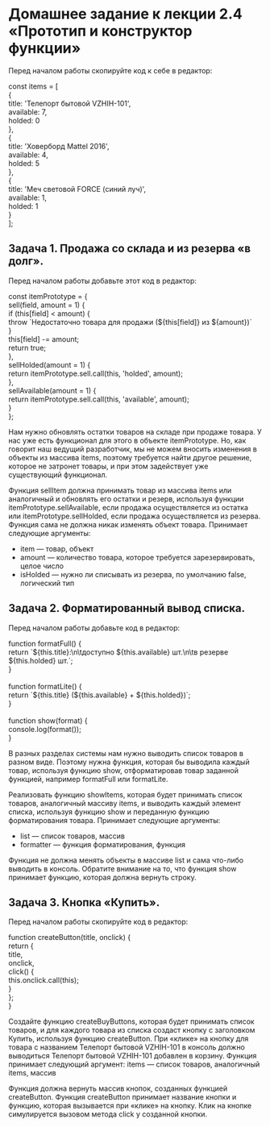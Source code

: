 <h1>Домашнее задание к лекции 2.4 «Прототип и конструктор функции»</h1>
<p>Перед началом работы скопируйте код к себе в редактор:</p>
<p>
  const items = [<br>
      {<br>
        title: 'Телепорт бытовой VZHIH-101',<br>
        available: 7,<br>
        holded: 0<br>
      },<br>
      {<br>
        title: 'Ховерборд Mattel 2016',<br>
        available: 4,<br>
        holded: 5<br>
      },<br>
      {<br>
        title: 'Меч световой FORCE (синий луч)',<br>
        available: 1,<br>
        holded: 1<br>
      }<br>
    ];<br>
</p>

<h2>Задача 1. Продажа со склада и из резерва «в долг».</h2>
<p>Перед началом работы добавьте этот код в редактор:</p>
<p>
  const itemPrototype = {<br>
  sell(field, amount = 1) {<br>
    if (this[field] < amount) {<br>
      throw `Недостаточно товара для продажи (${this[field]} из ${amount})`<br>
    }<br>
    this[field] -= amount;<br>
    return true;<br>
  },<br>
  sellHolded(amount = 1) {<br>
    return itemPrototype.sell.call(this, 'holded', amount);<br>
  },<br>
  sellAvailable(amount = 1) {<br>
    return itemPrototype.sell.call(this, 'available', amount);<br>
  }<br>
};<br>
</p>
<p>Нам нужно обновлять остатки товаров на складе при продаже товара. У нас уже есть функционал для этого в объекте itemPrototype. Но, как говорит наш ведущий разработчик, мы не можем вносить изменения в объекты из массива items, поэтому требуется найти другое решение, которое не затронет товары, и при этом задействует уже существующий функционал.</p>
<p>Функция sellItem должна принимать товар из массива items или аналогичный и обновлять его остатки и резерв, используя функции itemPrototype.sellAvailable, если продажа осуществляется из остатка или itemPrototype.sellHolded, если продажа осуществляется из резерва. Функция сама не должна никак изменять объект товара. Принимает следующие аргументы:</p>
<ul>
  <li>item — товар, объект</li>
  <li>amount — количество товара, которое требуется зарезервировать, целое число</li>
  <li>isHolded — нужно ли списывать из резерва, по умолчанию false, логический тип</li>
</ul>

<h2>Задача 2. Форматированный вывод списка.</h2>
<p>Перед началом работы добавьте код в редактор:</p>
<p>
  function formatFull() {<br>
  return `${this.title}:\n\tдоступно ${this.available} шт.\n\tв резерве ${this.holded} шт.`;<br>
}<br>
<br>
function formatLite() {<br>
  return `${this.title} (${this.available} + ${this.holded})`;<br>
}<br>
<br>
function show(format) {<br>
  console.log(format());<br>
}<br>
</p>
<p>В разных разделах системы нам нужно выводить список товаров в разном виде. Поэтому нужна функция, которая бы выводила каждый товар, используя функцию show, отформатировав товар заданной функцией, например formatFull или formatLite.</p>
<p>Реализовать функцию showItems, которая будет принимать список товаров, аналогичный массиву items, и выводить каждый элемент списка, используя функцию show и переданную функцию форматирования товара. Принимает следующие аргументы:</p>
<ul>
  <li>list — список товаров, массив</li>
  <li>formatter — функция форматирования, функция</li>
</ul>
<p>Функция не должна менять объекты в массиве list и сама что-либо выводить в консоль. Обратите внимание на то, что функция show принимает функцию, которая должна вернуть строку.</p>
    
<h2>Задача 3. Кнопка «Купить».</h2>
<p>Перед началом работы скопируйте код в редактор:</p>
<p>
  function createButton(title, onclick) {<br>
  return {<br>
    title,<br>
    onclick,<br>
    click() {<br>
      this.onclick.call(this);<br>
    }<br>
  };<br>
}
</p>
<p>Создайте функцию createBuyButtons, которая будет принимать список товаров, и для каждого товара из списка создаст кнопку с заголовком Купить, используя функцию createButton. При «клике» на кнопку для товара с названием Телепорт бытовой VZHIH-101 в консоль должно выводиться Телепорт бытовой VZHIH-101 добавлен в корзину. Функция принимает следующий аргумент: items — список товаров, аналогичный items, массив</p>
<p>Функция должна вернуть массив кнопок, созданных функцией createButton. Функция createButton принимает название кнопки и функцию, которая вызывается при «клике» на кнопку. Клик на кнопке симулируется вызовом метода click у созданной кнопки.</p>